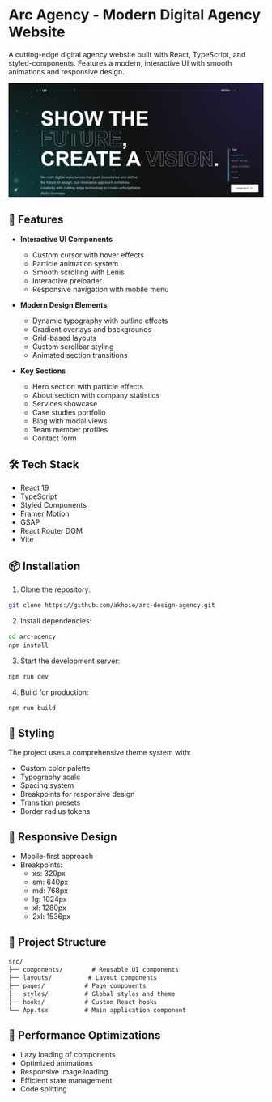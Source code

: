 # Arc Agency - Modern Digital Agency Website

A cutting-edge digital agency website built with React, TypeScript, and styled-components. Features a modern, interactive UI with smooth animations and responsive design.

![Arc Agency Preview](/public/arc-agency-preview.png)

## 🚀 Features

- **Interactive UI Components**

  - Custom cursor with hover effects
  - Particle animation system
  - Smooth scrolling with Lenis
  - Interactive preloader
  - Responsive navigation with mobile menu

- **Modern Design Elements**

  - Dynamic typography with outline effects
  - Gradient overlays and backgrounds
  - Grid-based layouts
  - Custom scrollbar styling
  - Animated section transitions

- **Key Sections**
  - Hero section with particle effects
  - About section with company statistics
  - Services showcase
  - Case studies portfolio
  - Blog with modal views
  - Team member profiles
  - Contact form

## 🛠 Tech Stack

- React 19
- TypeScript
- Styled Components
- Framer Motion
- GSAP
- React Router DOM
- Vite

## 📦 Installation

1. Clone the repository:

```bash
git clone https://github.com/akhpie/arc-design-agency.git
```

2. Install dependencies:

```bash
cd arc-agency
npm install
```

3. Start the development server:

```bash
npm run dev
```

4. Build for production:

```bash
npm run build
```

## 🎨 Styling

The project uses a comprehensive theme system with:

- Custom color palette
- Typography scale
- Spacing system
- Breakpoints for responsive design
- Transition presets
- Border radius tokens

## 📱 Responsive Design

- Mobile-first approach
- Breakpoints:
  - xs: 320px
  - sm: 640px
  - md: 768px
  - lg: 1024px
  - xl: 1280px
  - 2xl: 1536px

## 🔧 Project Structure

```
src/
├── components/        # Reusable UI components
├── layouts/          # Layout components
├── pages/           # Page components
├── styles/          # Global styles and theme
├── hooks/           # Custom React hooks
└── App.tsx          # Main application component
```

## 🌟 Performance Optimizations

- Lazy loading of components
- Optimized animations
- Responsive image loading
- Efficient state management
- Code splitting
